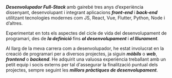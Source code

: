 <div>
    <b><i>Desenvolupador Full-Stack </i></b>amb gairebé tres anys d’experiència dissenyant, desenvolupant i integrant aplicacions <b><i>front-end</i></b> i <b><i>back-end</i></b> utilitzant tecnologies modernes com JS, React, Vue, Flutter,
    Python, Node i d’altres.
    <p>
        Experimentat en tots els aspectes del cicle de vida del desenvolupament de programari, des de <b><i> la definició </i></b>fins <b><i> al desenvolupament </i></b> i <b><i> el lliurament</i></b>.
    </p>
    <p>
        Al llarg de la meva carrera com a desenvolupador, he estat involucrat en la creació de programari per a diversos projectes, ja siguin <b><i>mòbils</i></b> o <b><i>web</i></b>, <b><i>frontend</i></b> o <b><i>backend</i></b>.
        He adquirit una valuosa experiència treballant amb un petit equip i socis externs per tal d'assegurar la finalització puntual dels projectes, sempre seguint les <b><i>millors pràctiques de desenvolupament</i></b>.
    </p>
</div>
